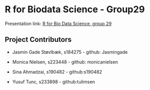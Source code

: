 # R for Biodata Science - Group29

Presentation link: [R for Bio Data Science, group 29](https://raw.githack.com/rforbiodatascience23/group_29/main/doc/presentation.html)

## Project Contributors

-   Jasmin Gade Støvlbæk, s184275 - github: Jasmingade

-   Monica Nielsen, s223448 - github: monicanielsen

-   Sina Ahmadzai, s190482 - github:s190482

-   Yusuf Tunc, s233898 - github:tulimsen
